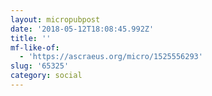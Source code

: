 ```yaml
---
layout: micropubpost
date: '2018-05-12T18:08:45.992Z'
title: ''
mf-like-of:
  - 'https://ascraeus.org/micro/1525556293'
slug: '65325'
category: social
---
```

